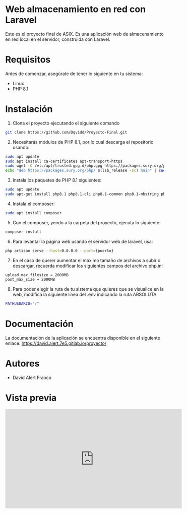# Web almacenamiento en red con Laravel

Este es el proyecto final de ASIX. Es una aplicación web de almacenamiento en red local en el servidor, construida con Laravel.

# Requisitos
Antes de comenzar, asegúrate de tener lo siguiente en tu sistema:

- Linux
- PHP 8.1

# Instalación

1. Clona el proyecto ejecutando el siguiente comando

```bash
git clone https://github.com/Dqvidd/Proyecto-Final.git
```
2. Necesitarás módulos de PHP 8.1, por lo cual descarga el repositorio usando:

```bash
sudo apt update
sudo apt install ca-certificates apt-transport-https
sudo wget -O /etc/apt/trusted.gpg.d/php.gpg https://packages.sury.org/php/apt.gpg
echo "deb https://packages.sury.org/php/ $(lsb_release -sc) main" | sudo tee /etc/apt/sources.list.d/php.list

```

3. Instala los paquetes de PHP 8.1 siguientes:

```bash
sudo apt update
sudo apt-get install php8.1 php8.1-cli php8.1-common php8.1-mbstring php8.1-mysql php8.1-xml php8.1-zip php8.1-curl
```

4. Instala el composer:

```bash
sudo apt install composer
```

5. Con el composer, yendo a la carpeta del proyecto, ejecuta lo siguiente:

```bash
composer install
```

6. Para levantar la página web usando el servidor web de laravel, usa:

```bash
php artisan serve --host=0.0.0.0 --port={puerto}
```

7. En el caso de querer aumentar el máximo tamaño de archivos a subir o descargar, recuerda modificar los siguientes campos del archivo php.ini

```bash
upload_max_filesize = 2000MB
post_max_size = 2000MB
```

8. Para poder elegir la ruta de tu sistema que quieres que se visualice en la web, modifica la siguiente línea del .env indicando la ruta ABSOLUTA

```bash
PATHUSUARIO="/"
```
# Documentación
La documentación de la aplicación se encuentra disponible en el siguiente enlace:
https://david.alert.7e5.gitlab.io/proyecto/

# Autores
- David Alert Franco

# Vista previa

<iframe width="560" height="315" src="https://www.youtube.com/embed/bXyudlfT_vs?si=xo91hmDsK3-RPkni" title="YouTube video player" frameborder="0" allow="accelerometer; autoplay; clipboard-write; encrypted-media; gyroscope; picture-in-picture; web-share" referrerpolicy="strict-origin-when-cross-origin" allowfullscreen></iframe>
